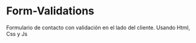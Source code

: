 # Form-Validations
Formulario de contacto con validación en el lado del cliente. Usando Html, Css y Js
